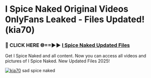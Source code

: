 # I Spice Naked Original Videos 0nlyFans Leaked - Files Updated! (kia70)

<h3>🔴 CLICK HERE 🌐==►► <a href="https://tinyurl.com/up5wt9bj" rel="nofollow">I Spice Naked Updated Files</a></h3>

Get I Spice Naked and all content. Now you can access all videos and pictures of I Spice Naked. New Updated Files 2025!

[![kia70](https://i.imgur.com/ABiUzMV.gif)](https://tinyurl.com/up5wt9bj)
sad spice naked